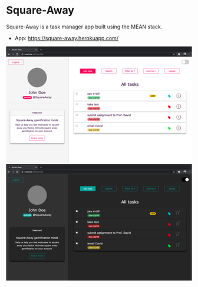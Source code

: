 # Square-Away

Square-Away is a task manager app built using the MEAN stack. 

- App: https://square-away.herokuapp.com/

<img src="./images/Light-theme.png">
<img src="./images/Dark-theme.png">

